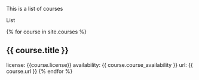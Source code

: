---
---

This is a list of courses

List

{% for course in site.courses %}
## {{ course.title }}

license: {{course.license}}
availability: {{ course.course_availability }}
url: {{ course.url }}
{% endfor %}
